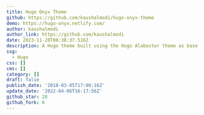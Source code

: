 ```yaml
---
title: Hugo Onyx Theme
github: https://github.com/kaushalmodi/hugo-onyx-theme
demo: https://hugo-onyx.netlify.com/
author: kaushalmodi
author_link: https://github.com/kaushalmodi
date: 2023-11-28T08:38:37.516Z
description: A Hugo theme built using the Hugo Alabaster theme as base
ssg:
  - Hugo
css: []
cms: []
category: []
draft: false
publish_date: '2018-03-05T17:08:16Z'
update_date: '2022-04-06T16:17:56Z'
github_star: 28
github_fork: 6
---
```

